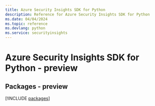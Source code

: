 ```yaml
---
title: Azure Security Insights SDK for Python
description: Reference for Azure Security Insights SDK for Python
ms.date: 04/04/2024
ms.topic: reference
ms.devlang: python
ms.service: securityinsights
---
```

# Azure Security Insights SDK for Python - preview
## Packages - preview
[!INCLUDE [packages](security-insights-index.md)]
